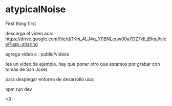 # atypicalNoise
First thing first

descarga el video aca:
 https://drive.google.com/file/d/1Km_4LJ4q_Y0BNLeuw00a7DZ7xILjBhqJ/view?usp=sharing

agrega video a : public/videos

(es un video de ejemplo. hay que poner otro que estamos por grabar con tomas de San Jose)

para desplegar entorno de desarrollo usa:

 npm run dev

 <3